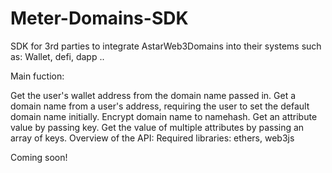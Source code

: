 # Meter-Domains-SDK

SDK for 3rd parties to integrate AstarWeb3Domains into their systems such as: Wallet, defi, dapp ..

Main fuction:

Get the user's wallet address from the domain name passed in.
Get a domain name from a user's address, requiring the user to set the default domain name initially.
Encrypt domain name to namehash.
Get an attribute value by passing key.
Get the value of multiple attributes by passing an array of keys.
Overview of the API: Required libraries: ethers, web3js

Coming soon!
